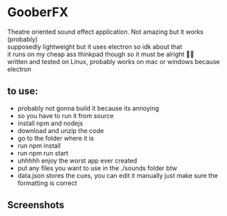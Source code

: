 # GooberFX
Theatre oriented sound effect application. Not amazing but it works (probably) <br>
supposedly lightweight but it uses electron so idk about that <br>
it runs on my cheap ass thinkpad though so it must be alright 🤷‍♂️ <br>
written and tested on Linux, probably works on mac or windows because electron 
 ## to use:
 - probably not gonna build it because its annoying
 - so you have to run it from source
 - install npm and nodejs
 - download and unzip the code
 - go to the folder where it is
 - run npm install
 - run npm run start
 - uhhhhh enjoy the worst app ever created
 - put any files you want to use in the ./sounds folder btw
 - data.json stores the cues, you can edit it manually just make sure the formatting is correct

## Screenshots
